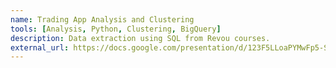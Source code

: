 ```yaml
---
name: Trading App Analysis and Clustering
tools: [Analysis, Python, Clustering, BigQuery]
description: Data extraction using SQL from Revou courses.
external_url: https://docs.google.com/presentation/d/123F5LLoaPYMwFp5-S0-39bYQliKkvN2T6WVBQBZRA_Q/edit?usp=sharing
---
```


